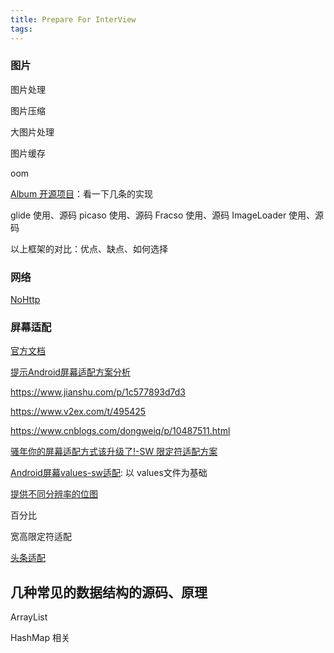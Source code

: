 ```yaml
---
title: Prepare For InterView
tags:
---
```



### 图片

图片处理

图片压缩

大图片处理

图片缓存

oom

[Album 开源项目](https://github.com/yanzhenjie/Album)：看一下几条的实现

glide 使用、源码
picaso 使用、源码
Fracso 使用、源码
ImageLoader 使用、源码

以上框架的对比：优点、缺点、如何选择



### 网络

[NoHttp](https://github.com/yanzhenjie/NoHttp)


### 屏幕适配


[官方文档](https://developer.android.com/training/multiscreen/screensizes#TaskUseSWQuali)

[提示Android屏幕适配方案分析](https://cloud.tencent.com/developer/article/1426238)


https://www.jianshu.com/p/1c577893d7d3

https://www.v2ex.com/t/495425

https://www.cnblogs.com/dongweiq/p/10487511.html


[骚年你的屏幕适配方式该升级了!-SW 限定符适配方案](https://www.zhihu.com/tardis/sogou/art/44915232)


[Android屏幕values-sw适配](https://blog.csdn.net/nihaomabmt/article/details/71215507): 以 values文件为基础

[提供不同分辨率的位图](https://developer.android.com/training/multiscreen/screendensities)

百分比

宽高限定符适配


[头条适配](https://mp.weixin.qq.com/s?__biz=MzI1MzYzMjE0MQ==&mid=2247484502&idx=2&sn=a60ea223de4171dd2022bc2c71e09351&scene=21#wechat_redirect)



## 几种常见的数据结构的源码、原理


ArrayList

HashMap 相关

